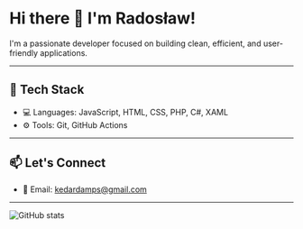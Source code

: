 # Hi there 👋 I'm Radosław!

I'm a passionate developer focused on building clean, efficient, and user-friendly applications.  

---

## 🚀 Tech Stack

- 💻 Languages: JavaScript, HTML, CSS, PHP, C#, XAML
- ⚙️ Tools: Git, GitHub Actions

---

## 📫 Let's Connect
- 📧 Email: kedardamps@gmail.com
  
---

![GitHub stats](https://github-readme-stats.vercel.app/api?username=Kedarini&show_icons=true&theme=default)
